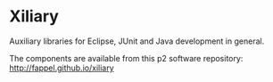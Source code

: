 Xiliary
=======

Auxiliary libraries for Eclipse, JUnit and Java development in general.

The components are available from this p2 software repository: http://fappel.github.io/xiliary
